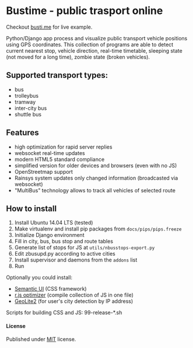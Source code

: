 # Bustime - public trasport online
Checkout [busti.me](https://busti.me/) for live example.

Python/Django app process and visualize public transport vehicle positions using GPS coordinates.
This collection of programs are able to detect current nearest stop, vehicle direction,
real-time timetable, sleeping state (not moved for a long time), zombie state (broken vehicles).

## Supported transport types:
* bus
* trolleybus
* tramway
* inter-city bus
* shuttle bus

## Features
* high optimization for rapid server replies
* websocket real-time updates
* modern HTML5 standard compliance
* simplified version for older devices and browsers (even with no JS)
* OpenStreetmap support
* Rainsys system updates only changed information (broadcasted via websocket)
* "MultiBus" technology allows to track all vehicles of selected route

## How to install
1. Install Ubuntu 14.04 LTS (tested)
2. Make virtualenv and install pip packages from ```docs/pips/pips.freeze```
3. Initialize Django environment
4. Fill in city, bus, bus stop and route tables
5. Generate list of stops for JS at ```utils/nbusstops-export.py```
6. Edit zbusupd.py according to active cities
7. Install supervisor and daemons from the ```addons``` list
8. Run

Optionally you could install:
* [Semantic UI](http://semantic-ui.com/) (CSS framework)
* [r.js optimizer](http://requirejs.org/docs/optimization.html) (compile collection of JS in one file)
* [GeoLite2](http://dev.maxmind.com/geoip/geoip2/geolite2/) (for user's city detection by IP address)

Scripts for building CSS and JS: 99-release-*.sh

#### License
Published under [MIT](LICENSE) license.

